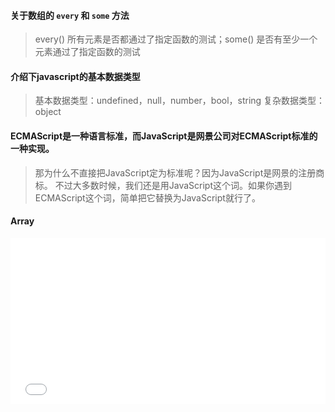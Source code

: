 #### 关于数组的 `every` 和 `some` 方法
> every() 所有元素是否都通过了指定函数的测试；some() 是否有至少一个元素通过了指定函数的测试

#### 介绍下javascript的基本数据类型
> 基本数据类型：undefined，null，number，bool，string
复杂数据类型：object

#### ECMAScript是一种语言标准，而JavaScript是网景公司对ECMAScript标准的一种实现。
> 那为什么不直接把JavaScript定为标准呢？因为JavaScript是网景的注册商标。
  不过大多数时候，我们还是用JavaScript这个词。如果你遇到ECMAScript这个词，简单把它替换为JavaScript就行了。
  
#### Array
<iframe height='265' scrolling='no' src='//codepen.io/minooo/embed/ZOwVvJ/?height=265&theme-id=0&default-tab=html,result&embed-version=2' frameborder='no' allowtransparency='true' allowfullscreen='true' style='width: 100%;'>See the Pen <a href='http://codepen.io/minooo/pen/ZOwVvJ/'>ZOwVvJ</a> by minooo (<a href='http://codepen.io/minooo'>@minooo</a>) on <a href='http://codepen.io'>CodePen</a>.
</iframe>